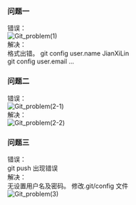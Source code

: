 ### 问题一
错误：  
![Git_problem(1)](https://i.loli.net/2019/07/03/5d1c290c5289689318.png)  
解决：  
格式出错。
	git config user.name JianXiLin  
	git config user.email ...  

### 问题二
错误：  
![Git_problem(2-1)](https://i.loli.net/2019/07/03/5d1c293bd3b5398908.png)  
解决：  
![Git_problem(2-2)](https://i.loli.net/2019/07/03/5d1c29783a9a823801.png)  

### 问题三
错误：  
git push 出现错误  
解决：  
无设置用户名及密码。
	修改.git/config 文件  
	![Git_problem(3)](https://i.loli.net/2019/07/03/5d1c26f3ed74524028.png)  
